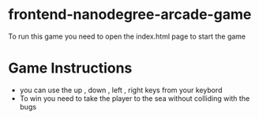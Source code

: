 frontend-nanodegree-arcade-game
===============================

To run this game you need to open the index.html page to start the game

Game Instructions
===============================
* you can use the up , down , left , right keys from your keybord 
* To win you need to take the player to the sea without colliding with the bugs
